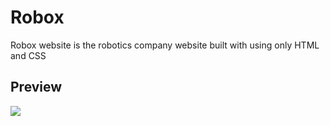# Robox
Robox website is the robotics company website built with using only HTML and CSS

## Preview
![](Robox/assets/preview/Robox.png.png)
